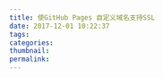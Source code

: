 ```yaml
---
title: 使GitHub Pages 自定义域名支持SSL
date: 2017-12-01 10:22:37
tags:
categories:
thumbnail:
permalink:
---
```

